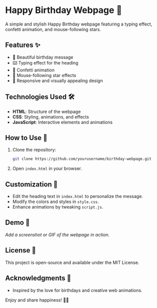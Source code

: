 # Happy Birthday Webpage 🎂

A simple and stylish Happy Birthday webpage featuring a typing effect, confetti animation, and mouse-following stars.

## Features ✨
- 🎉 Beautiful birthday message
- ⌨️ Typing effect for the heading
- 🎊 Confetti animation
- 🌟 Mouse-following star effects
- 🎨 Responsive and visually appealing design

## Technologies Used 🛠️
- **HTML**: Structure of the webpage
- **CSS**: Styling, animations, and effects
- **JavaScript**: Interactive elements and animations

## How to Use 🚀
1. Clone the repository:
   ```sh
   git clone https://github.com/yourusername/birthday-webpage.git
   ```
2. Open `index.html` in your browser.

## Customization 🎨
- Edit the heading text in `index.html` to personalize the message.
- Modify the colors and styles in `style.css`.
- Enhance animations by tweaking `script.js`.

## Demo 🎥
_Add a screenshot or GIF of the webpage in action._

## License 📜
This project is open-source and available under the MIT License.

## Acknowledgments 🙌
- Inspired by the love for birthdays and creative web animations.

Enjoy and share happiness! 🎂🥳

